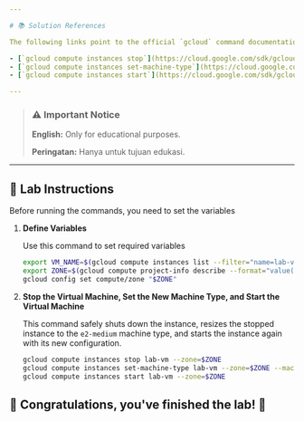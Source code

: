 ```yaml
---

# 📚 Solution References

The following links point to the official `gcloud` command documentation used in this solution.

- [`gcloud compute instances stop`](https://cloud.google.com/sdk/gcloud/reference/compute/instances/stop)
- [`gcloud compute instances set-machine-type`](https://cloud.google.com/sdk/gcloud/reference/compute/instances/set-machine-type)
- [`gcloud compute instances start`](https://cloud.google.com/sdk/gcloud/reference/compute/instances/start)

---
```


> ### ⚠️ Important Notice
>
> **English:** Only for educational purposes.
>
> **Peringatan:** Hanya untuk tujuan edukasi.

---

## 📝 Lab Instructions

Before running the commands, you need to set the variables


1. **Define Variables** 

    Use this command to set required variables
    ```bash
    export VM_NAME=$(gcloud compute instances list --filter="name=lab-vm" --format="value(name)")
    export ZONE=$(gcloud compute project-info describe --format="value(commonInstanceMetadata.items[google-compute-default-zone])")
    gcloud config set compute/zone "$ZONE"
    ```
   
2.  **Stop the Virtual Machine, Set the New Machine Type, and Start the Virtual Machine**
    
    This command safely shuts down the instance, resizes the stopped instance to the `e2-medium` machine type, and starts the instance again with its new configuration.
    ```bash
    gcloud compute instances stop lab-vm --zone=$ZONE
    gcloud compute instances set-machine-type lab-vm --zone=$ZONE --machine-type=e2-medium
    gcloud compute instances start lab-vm --zone=$ZONE
    ```

## 🎉 Congratulations, you've finished the lab! 🎊
